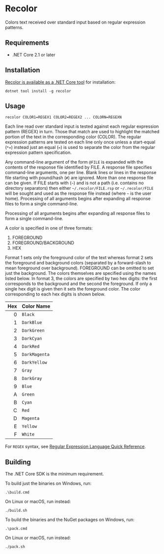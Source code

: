 # Recolor

Colors text received over standard input based on regular expression patterns.

## Requirements

- .NET Core 2.1 or later


## Installation

[Recolor is available as a .NET Core tool][nupkg] for installation:

    dotnet tool install -g recolor


## Usage

    recolor COLOR1=REGEX1 COLOR2=REGEX2 ... COLORN=REGEXN

Each line read over standard input is tested against each regular expression
pattern (REGEX) in turn. Those that match are used to highlight the matched
portion of the text in the corresponding color (COLOR). The regular
expression patterns are tested on each line only once unless a start-equal
(`*=`) instead just an equal (`=`) is used to separate the color from the 
regular expression pattern specification.

Any command-line argument of the form `@FILE` is expanded with the contents of
the response file identified by FILE. A response file specifies command-line
arguments, one per line. Blank lines or lines in the response file starting
with pound/hash (`#`) are ignored. More than one response file can be given.
If FILE starts with (`~`) and is not a path (i.e. contains no directory
separators) then either `~/.recolor/FILE.rsp` or `~/.recolor/FILE` will be
sought and used as the response file instead (where `~` is the user home).
Processing of all arguments begins after expanding all response files to form
a single command-line.

Processing of all arguments begins after expanding all response files to form
a single command-line.

A color is specified in one of three formats:

1. FOREGROUND
2. FOREGROUND/BACKGROUND
3. HEX

Format 1 sets only the foreground color of the text whereas format 2 sets the
foreground and background colors (separated by a forward-slash to mean
foreground over background). FOREGROUND can be omitted to set just the
background. The colors themselves are specified using the names listed below.
In format 3, the colors are specified by two hex digits: the first corresponds 
to the background and the second the foreground. If only a single hex digit is 
given then it sets the foreground color. The color corresponding to each hex 
digits is shown below.

| Hex | Color Name     |
|----:|----------------|
|   0 | `Black`        |
|   1 | `DarkBlue`     |
|   2 | `DarkGreen`    |
|   3 | `DarkCyan`     |
|   4 | `DarkRed`      |
|   5 | `DarkMagenta`  |
|   6 | `DarkYellow`   |
|   7 | `Gray`         |
|   8 | `DarkGray`     |
|   9 | `Blue`         |
|   A | `Green`        |
|   B | `Cyan`         |
|   C | `Red`          |
|   D | `Magenta`      |
|   E | `Yellow`       |
|   F | `White`        |

For `REGEX` syntax, see [Regular Expression Language Quick Reference][regex].


## Building

The .NET Core SDK is the minimum requirement.

To build just the binaries on Windows, run:

    .\build.cmd

On Linux or macOS, run instead:

    ./build.sh

To build the binaries and the NuGet packages on Windows, run:

    .\pack.cmd

On Linux or macOS, run instead:

    ./pack.sh


  [regex]: http://go.microsoft.com/fwlink/?LinkId=133231
  [nupkg]: https://www.nuget.org/packages/Recolor/
